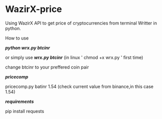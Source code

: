# WazirX-price
Using WazirX API to get price of cryptocurrencies from terminal
Writter in python.

How to use 

***python wrx.py btcinr***

or simply use 
***wrx.py btcinr***
(in linux ' chmod +x wrx.py ' first time)

change btcinr to your preffered coin pair


***pricecomp***


pricecomp.py batinr 1.54
(check current value from binance,in this case 1.54)


***requirements***

pip install requests
